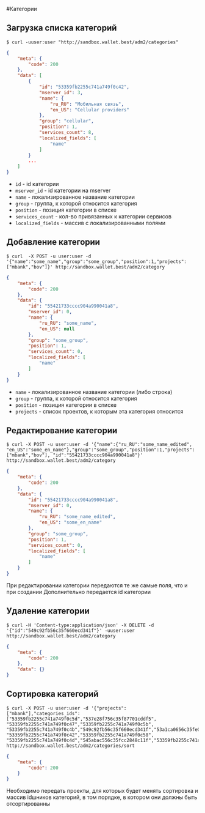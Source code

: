 #Категории

## Загрузка списка категорий
```shell
$ curl -uuser:user "http://sandbox.wallet.best/adm2/categories"
```
```json
{
    "meta": {
        "code": 200
    },
    "data": [
        {
            "id": "53359fb2255c741a749f0c42",
            "mserver_id": 3,
            "name": {
                "ru_RU": "Мобильная связь",
                "en_US": "Cellular providers"
            },
            "group": "cellular",
            "position": 1,
            "services_count": 8,
            "localized_fields": [
                "name"
            ]
        }
        ...
    ]
}
```
* `id` - id категории
* `mserver_id` - id категории на mserver
* `name` - локализированное название категории
* `group` - группа, к которой относится категория
* `position` - позиция категории в списке
* `services_count` - кол-во привязанных к категории сервисов
* `localized_fields` - массив с локализированными полями


## Добавление категории

```shell
$ curl  -X POST -u user:user -d '{"name":"some_name","group":"some_group","position":1,"projects":["mbank","bov"]}' http://sandbox.wallet.best/adm2/category
```

```json
{
    "meta": {
        "code": 200
    },
    "data": {
        "id": "55421733cccc904a990041a8",
        "mserver_id": 0,
        "name": {
            "ru_RU": "some_name",
            "en_US": null
        },
        "group": "some_group",
        "position": 1,
        "services_count": 0,
        "localized_fields": [
            "name"
        ]
    }
}
```

* `name` - локализированное название категории (либо строка)
* `group` - группа, к которой относится категория
* `position` - позиция категории в списке
* `projects` - список проектов, к которым эта категория относится


## Редактирование категории
```shell
$ curl -X POST -u user:user -d '{"name":{"ru_RU":"some_name_edited", "en_US":"some_en_name"},"group":"some_group","position":1,"projects":["mbank","bov"], "id":"55421733cccc904a990041a8"}' http://sandbox.wallet.best/adm2/category
```

```json
{
    "meta": {
        "code": 200
    },
    "data": {
        "id": "55421733cccc904a990041a8",
        "mserver_id": 0,
        "name": {
            "ru_RU": "some_name_edited",
            "en_US": "some_en_name"
        },
        "group": "some_group",
        "position": 1,
        "services_count": 0,
        "localized_fields": [
            "name"
        ]
    }
}
```
При редактировании категории передаются те же самые поля, что и при создании
Дополнительно передается id категории

## Удаление категории

```shell
$ curl -H 'Content-type:application/json' -X DELETE -d '{"id":"549c92fb56c35f660ecd341f"}' -uuser:user http://sandbox.wallet.best/adm2/category
```

```json
{
    "meta": {
        "code": 200
    },
    "data": {}
}
```


## Сортировка категорий

```shell
$ curl -X POST -u user:user -d '{"projects":["mbank"],"categories_ids":["53359fb2255c741a749f0c5d","537e28f756c35f87701cddf5",
"53359fb2255c741a749f0c47","53359fb2255c741a749f0c5b",
"53359fb2255c741a749f0c4b","549c92fb56c35f660ecd341f","53a1ca0656c35fe0767b8a93","53359fb2255c741a749f0c50",
"53359fb2255c741a749f0c42","53359fb2255c741a749f0c58",
"53359fb2255c741a749f0c4d","545abac556c35fcc2848c11f","53359fb2255c741a749f0c59"]}' http://sandbox.wallet.best/adm2/categories/sort
```

```json
{
    "meta": {
        "code": 200
    }
}
```
Необходимо передать проекты, для которых будет менять сортировка и массив idшников категорий, в том порядке, в котором они должны быть отсортированны
